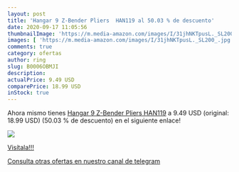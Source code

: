 ```yaml
---
layout: post
title: 'Hangar 9 Z-Bender Pliers  HAN119 al 50.03 % de descuento'
date: 2020-09-17 11:05:56
thumbnailImage: 'https://m.media-amazon.com/images/I/31jhNKTpusL._SL200_.jpg'
images: [ 'https://m.media-amazon.com/images/I/31jhNKTpusL._SL200_.jpg' ]
comments: true
category: ofertas
author: ring
slug: B0006OBMJI
description:
actualPrice: 9.49 USD
comparePrice: 18.99 USD
inStock: true
---
```


Ahora mismo tienes [Hangar 9 Z-Bender Pliers  HAN119](https://www.amazon.com/dp/B0006OBMJI/?tag=redken08-20) a 9.49 USD (original: 18.99 USD) (50.03 %  de descuento) en el siguiente enlace!

[![](https://m.media-amazon.com/images/I/31jhNKTpusL._SL200_.jpg)](https://www.amazon.com/dp/B0006OBMJI/?tag=redken08-20)

[Visítala!!!](https://www.amazon.com/dp/B0006OBMJI/?tag=redken08-20)

[Consulta otras ofertas en nuestro canal de telegram](https://t.me/s/ofertas25)
